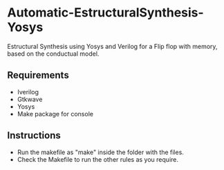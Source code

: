 # Automatic-EstructuralSynthesis-Yosys
Estructural Synthesis using Yosys and Verilog for a Flip flop with memory, based on the conductual model.

## Requirements

- Iverilog
- Gtkwave
- Yosys
- Make package for console

## Instructions

- Run the makefile as "make" inside the folder with the files.
- Check the Makefile to run the other rules as you require.
